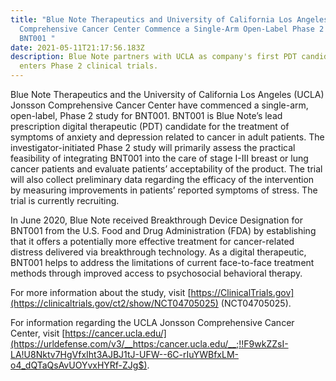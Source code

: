 ```yaml
---
title: "Blue Note Therapeutics and University of California Los Angeles Jonsson
  Comprehensive Cancer Center Commence a Single-Arm Open-Label Phase 2 Study for
  BNT001 "
date: 2021-05-11T21:17:56.183Z
description: Blue Note partners with UCLA as company's first PDT candidate
  enters Phase 2 clinical trials.
---
```

Blue Note Therapeutics and the University of California Los Angeles (UCLA) Jonsson Comprehensive Cancer Center have commenced a single-arm, open-label, Phase 2 study for BNT001. BNT001 is Blue Note’s lead prescription digital therapeutic (PDT) candidate for the treatment of symptoms of anxiety and depression related to cancer in adult patients. The investigator-initiated Phase 2 study will primarily assess the practical feasibility of integrating BNT001 into the care of stage I-III breast or lung cancer patients and evaluate patients’ acceptability of the product. The trial will also collect preliminary data regarding the efficacy of the intervention by measuring improvements in patients’ reported symptoms of stress. The trial is currently recruiting. 

In June 2020, Blue Note received Breakthrough Device Designation for BNT001 from the U.S. Food and Drug Administration (FDA) by establishing that it offers a potentially more effective treatment for cancer-related distress delivered via breakthrough technology. As a digital therapeutic, BNT001 helps to address the limitations of current face-to-face treatment methods through improved access to psychosocial behavioral therapy.

For more information about the study, visit [https://ClinicalTrials.gov](https://clinicaltrials.gov/ct2/show/NCT04705025) (NCT04705025). 

For information regarding the UCLA Jonsson Comprehensive Cancer Center, visit [https://cancer.ucla.edu/](https://urldefense.com/v3/__https:/cancer.ucla.edu/__;!!F9wkZZsI-LA!U8Nktv7HgVfxIht3AJBJ1tJ-UFW--6C-rIuYWBfxLM-o4_dQTaQsAvUOYvxHYRf-ZJg$).
